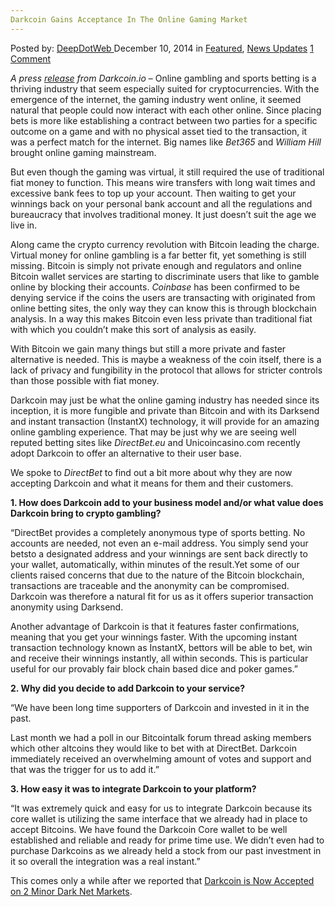 ```yaml
---
Darkcoin Gains Acceptance In The Online Gaming Market
---
```

<article class="post-listing post-8582 post type-post status-publish format-standard has-post-thumbnail hentry  tag-acceptance tag-darkcoin tag-gains tag-gaming tag-online">
    <div class="post-inner">
        <span>Posted by: <a href="https://www.deepdotweb.com/author/admin/" title="">DeepDotWeb </a></span>
    <span>December 10, 2014</span>
    <span>in <a href="https://www.deepdotweb.com/category/deepdot-news/" rel="category tag">Featured</a>, <a href="https://www.deepdotweb.com/category/news-updates/" rel="category tag">News Updates</a></span>
    <span><a href="https://www.deepdotweb.com/2014/12/10/darkcoin-gains-acceptance-in-the-online-gaming-market/#comments">1 Comment</a></span>
    </p>
    <div class="clear"></div>
    <div class="entry">
    <p><em>A press <a href="https://www.darkcoin.io/news/darkcoin-gains-acceptance-in-the-online-gaming-market/" target="_blank">release</a> from Darkcoin.io</em> &#8211; Online gambling and sports betting is a thriving industry that seem especially suited for cryptocurrencies. With the emergence of the internet, the gaming industry went online, it seemed natural that people could now interact with each other online. Since placing bets is more like establishing a contract between two parties for a specific outcome on a game and with no physical asset tied to the transaction, it was a perfect match for the internet. Big names like <i>Bet365</i> and <i>William Hill </i>brought online gaming mainstream.</p>
    <p>But even though the gaming was virtual, it still required the use of traditional fiat money to function. This means wire transfers with long wait times and excessive bank fees to top up your account. Then waiting to get your winnings back on your personal bank account and all the regulations and bureaucracy that involves traditional money. It just doesn’t suit the age we live in.</p>
    <p>Along came the crypto currency revolution with Bitcoin leading the charge. Virtual money for online gambling is a far better fit, yet something is still missing. Bitcoin is simply not private enough and regulators and online Bitcoin wallet services are starting to discriminate users that like to gamble online by blocking their accounts. <i>Coinbase</i> has been confirmed to be denying service if the coins the users are transacting with originated from online betting sites, the only way they can know this is through blockchain analysis. In a way this makes Bitcoin even less private than traditional fiat with which you couldn&#8217;t make this sort of analysis as easily.</p>
    <p>With Bitcoin we gain many things but still a more private and faster alternative is needed. This is maybe a weakness of the coin itself, there is a lack of privacy and fungibility in the protocol that allows for stricter controls than those possible with fiat money.</p>
    <p>Darkcoin may just be what the online gaming industry has needed since its inception, it is more fungible and private than Bitcoin and with its Darksend and instant transaction (InstantX) technology, it will provide for an amazing online gambling experience. That may be just why we are seeing well reputed betting sites like <i>DirectBet.eu</i> and Unicoincasino.com recently adopt Darkcoin to offer an alternative to their user base.</p>
    <p>We spoke to <i>DirectBet</i> to find out a bit more about why they are now accepting Darkcoin and what it means for them and their customers.</p>
    <p><b>1. How does Darkcoin add to your business model and/or what value does</b> <b>Darkcoin bring to crypto gambling?</b></p>
    <p>“DirectBet provides a completely anonymous type of sports betting. No accounts are needed, not even an e-mail address. You simply send your betsto a designated address and your winnings are sent back directly to your wallet, automatically, within minutes of the result.Yet some of our clients raised concerns that due to the nature of the Bitcoin blockchain, transactions are traceable and the anonymity can be compromised.<br />
    Darkcoin was therefore a natural fit for us as it offers superior transaction anonymity using Darksend.</p>
    <p>Another advantage of Darkcoin is that it features faster confirmations, meaning that you get your winnings faster. With the upcoming instant transaction technology known as InstantX, bettors will be able to bet, win and receive their winnings instantly, all within seconds. This is particular useful for our provably fair block chain based dice and poker games.”</p>
    <p><b>2. Why did you decide to add Darkcoin to your service?</b></p>
    <p>“We have been long time supporters of Darkcoin and invested in it in the past.</p>
    <p>Last month we had a poll in our Bitcointalk forum thread asking members which other altcoins they would like to bet with at DirectBet. Darkcoin immediately received an overwhelming amount of votes and support and that was the trigger for us to add it.”</p>
    <p><b>3. How easy it was to integrate Darkcoin to your platform?</b></p>
    <p>“It was extremely quick and easy for us to integrate Darkcoin because its core wallet is utilizing the same interface that we already had in place to accept Bitcoins. We have found the Darkcoin Core wallet to be well established and reliable and ready for prime time use. We didn&#8217;t even had to purchase Darkcoins as we already held a stock from our past investment in it so overall the integration was a real instant.”</p>
    <p>This comes only a while after we reported that <a title="Permalink to Darkcoin Now Accepted on Minor Dark Net Markets" href="http://www.deepdotweb.com/2014/10/21/darkcoin-bow-accepted-minor-dark-net-marketplaces/" rel="bookmark">Darkcoin is Now Accepted on 2 Minor Dark Net Markets</a>.</p>
    </div>
    <span style="display:none"><a href="https://www.deepdotweb.com/tag/acceptance/" rel="tag">acceptance</a> <a href="https://www.deepdotweb.com/tag/darkcoin/" rel="tag">darkcoin</a> <a href="https://www.deepdotweb.com/tag/gains/" rel="tag">gains</a> <a href="https://www.deepdotweb.com/tag/gaming/" rel="tag">gaming</a> </span> <span style="display:none" class="updated">2014-12-10</span>
    <div style="display:none" class="vcard author" itemprop="author" itemscope itemtype="http://schema.org/Person"><strong class="fn" itemprop="name">
    </div>
</article>

